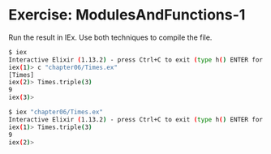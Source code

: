 # Exercise: ModulesAndFunctions-1

Run the result in IEx. Use both techniques to compile the file.

```bash
$ iex
Interactive Elixir (1.13.2) - press Ctrl+C to exit (type h() ENTER for help)
iex(1)> c "chapter06/Times.ex"
[Times]
iex(2)> Times.triple(3)
9
iex(3)>
```

```bash
$ iex "chapter06/Times.ex"
Interactive Elixir (1.13.2) - press Ctrl+C to exit (type h() ENTER for help)
iex(1)> Times.triple(3)
9
iex(2)>
```